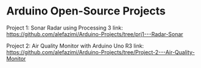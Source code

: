 # Arduino Open-Source Projects

Project 1: Sonar Radar using Processing 3
link: https://github.com/alefazimi/Arduino-Projects/tree/prj1---Radar-Sonar


Project 2: Air Quality Monitor with Arduino Uno R3
link: https://github.com/alefazimi/Arduino-Projects/tree/Project-2---Air-Quality-Monitor
